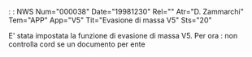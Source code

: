  :  : NWS Num="000038" Date="19981230" Rel="" Atr="D. Zammarchi" Tem="APP" App="V5" Tit="Evasione di massa V5" Sts="20"

E' stata impostata la funzione di evasione di massa V5. Per ora  :  non controlla cord se un documento per ente

